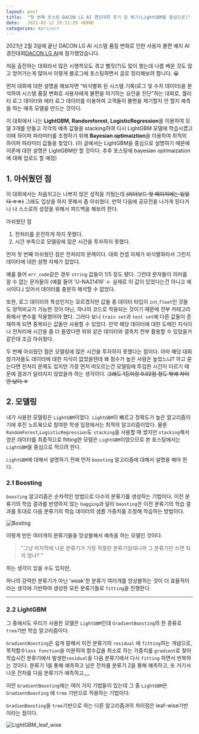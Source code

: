 ```yaml
---
layout: post
title:  "첫 번째 포스팅-DACON LG AI 경진대회 후기 및 복기(LightGBM을 중심으로)"
date:   2021-02-12 19:31:29 +0900
categories: #project
---
```


2021년 2월 3일에 끝난 DACON LG AI 시스템 품질 변화로 인한 사용자 불편 예지 AI 경진대회[DACON LG AI](https://dacon.io/competitions/official/235687/overview/ )에 참가했었습니다.

처음 출전하는 대회라서 많은 시행착오도 겪고 뻘짓(?)도 많이 했는데 나름 배운 것도 많고 얻어가는게 많아서 이렇게 블로그에 포스팅하면서 글로 정리해보려 합니다. 😀



먼저 대회에 대한 설명을 해보자면 "비식별화 된 시스템 기록(로그 및 수치 데이터)을 분석하여 시스템 품질 변화로 사용자에게 불편을 야기하는 요인을 진단"하는 대회로, 퀄리티 로그 데이터와 에러 로그 데이터를 이용하여 고객들이 불편을 제기할지 안 할지 예측을 하는 예측 모델을 만드는 것이다.



이 대회에서 나는 **LightGBM, Randomforest, LogisticRegression**을 이용하여 모델 3개를 만들고 각각의 예측 값들을 stacking하여 다시 LightGBM 모델에 학습시켰고 이때 하이퍼 파라미터를 조정하기 위해 **Bayesian optimaiztion**을 이용하여 최적의 하이퍼 파라미터 값들을 찾았다. (이 글에서는 LightGBM을 중심으로 설명하기 때문에 이론에 대한 설명은 LightGBM만 할 것이다. 추후 포스팅에 bayesian optimaization에 대해 업로드 할 예정)



## 1. 아쉬웠던 점

이 대회에서는 처음치고는 나쁘지 않은 성적을 거뒀는데 ~~(리더보드 첫 페이지에는 있었다 ㅎㅎ)~~ 그래도 입상을 하지 못해서 좀 아쉬웠다. 만약 다음에 공모전을 나가게 된다거나 나 스스로의 성장을 위해서 피드백을 해보려 한다.

아쉬웠던 점
1. 전처리를 온전하게 하지 못했다.
2. 시간 부족으로 모델링에 많은 시간을 투자하지 못했다. 

먼저 첫 번째 아쉬웠던 점은 전처리의 문제이다. 대회 컨셉 자체가 비식별화라서 그런지 데이터에 대한 설명 자체가 없었다. 



예를 들어 ```err_code```같은 경우 ```string``` 값들이 1/5 정도 됐다. 그런데 문자들이 의미를 알 수 없는 문자들이 (예를 들어 'U-NA21416' <- 실제로 이 값이 있었다는건 아니고 예시이다.) 있어서 데이터를 충분히 해석할 수 없었다. 



또한, 로그 데이터의 특성인지는 모르겠지만 값들 중 데이터 타입이 ```int```,```float```인 것들도 양적비교가 가능한 것이 아닌, 하나의 코드로 적용되는 것이기 때문에 전부 카테고리화해서 변수를 적용했어야 했다. 그러다 보니 ```train set```과 ```test set```에 다른 값들이 존재하게 되면 중복되는 값들만 사용할 수 있었다. 만약 해당 데이터에 대한 도메인 지식이나 전처리에 시간을 좀 더 들였다면 위와 같은 데이터와 결측치 전부 활용할 수 있었을거 같은데 조금 아쉬웠다.



두 번째 아쉬웠던 점은 모델링에 많은 시간을 투자하지 못했다는 점이다. 아마 해당 대회 참가자들도 데이터에 대한 지식이 없었을텐데 왜 점수가 높은 사람은 높았느냐? 하고 묻는다면 전처리 문제도 있지만 가장 먼저 떠오르는건 모델링에 투입한 시간이 다르기 때문에 결과가 달라지지 않았을까 하는 생각이다. ~~그래도 1등이랑 0.02점 정도 밖에 차이 안 났다 ㅎ~~ 



## 2. 모델링

내가 사용한 모델링은 ```LightGBM```이었다. ```LightGBM```이 빠르고 정확도가 높은 알고리즘이기에 후진 노트북으로 참여한 학생 입장에서는 최적의 알고리즘이었다. 물론 ```RandomForest```,```LogisticRegression```도 ```stacking```을 사용할 때 썼지만 ```stacking```해서 얻은 데이터를 최종적으로 fitting한 모델은 ```LightGBM```이었으므로 본 포스팅에서는 ```LightGBM```을 중심으로 적으려 한다.  

```LightGBM```에 대해서 설명하기 전에 먼저 ```boosting``` 알고리즘에 대해서 설명을 해야 한다. 

### 2.1 Boosting

```boosting``` 알고리즘은 순차적인 방법으로 다수의 분류기를 생성하는 기법이다. 이전 분류기의 학습 결과를 반영하지 않는 ```bagging```과 달리 ```boosting```은 이전 분류기의 학습 결과를 토대로 다음 분류기의 학습 데이터의 샘플 가중치를 조정해 학습하는 방법이다. 

![Bosting](https://user-images.githubusercontent.com/64791442/107853649-8d336600-6e5a-11eb-9a72-bff9e27a210c.png)

이렇게 만든 여러개의 분류기들을 앙상블해서 예측을 하는 모델인 것이다. 

>  "그냥 마지막에 나온 분류기가 가장 적절한 분류기일테니까 그 분류기만 쓰면 되지 않나? "

하는 생각이 있을 수도 있지만, 

하나의 강력한 분류기가 아닌 'weak'한 분류기 여러개를 앙상블하는 것이 더 효율적이라는 생각에 기반하여 생성한 모든 분류기들로 ```fitting```을 진행한다. 

***

### 2.2 LightGBM

그 중에서도 우리가 사용한 모델은 ```LightGBM```인데 ```GradientBoosting```의 한 종류로 ```tree```기반 학습 알고리즘이다.

```GradientBoosting```은 쉽게 말해서 이전 분류기의 ```residual``` 에 ```fitting```하는 개념으로, 목적함수```loss function```을 미분하여 함수값을 최소로 하는 가중치를 ```gradient```로 찾아 학습시킨 분류기에서 발생한```residual```을 다음 분류기에서 다시 ```fitting``` 하면서 반복하는 것이다. 분류기 1을 통해 예측하고 남은 잔차를 분류기 2을 통해 예측하고, 또 거기서 나온 잔차를 다음 분류기가 예측하고,,,,



이런 ```GradientBoosting```에는 여러 가지 기법들이 있는데 그 중 ```LightGBM```은 ```GradientBoosting``` 에 ```tree``` 기반으로 적용하는 기법이다. 

```GradienBoosting```을 ```tree```기반으로 하는 다른 알고리즘과의 차이점은 leaf-wise기반이라는 점이다.



![LightGBM_leaf_wise](https://user-images.githubusercontent.com/64791442/107749601-35173980-6d5e-11eb-8201-d28c87d604f9.png)
